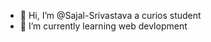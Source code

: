- 👋 Hi, I’m @Sajal-Srivastava a curios student
- 🌱 I’m currently learning web devlopment



<!---
Sajalsri/Sajalsri is a ✨ special ✨ repository because its `README.md` (this file) appears on your GitHub profile.
You can click the Preview link to take a look at your changes.
--->
